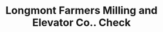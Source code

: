 ---
doi: 10.7916/D8KP9D3X
date_other: '1910'
date_other_textual: 1910-1919
form: printed ephemera
genre:
- Checks (bank checks)
name:
- Longmont Farmers Milling and Elevator Co.
object_in_context_url: https://biggert.cul.columbia.edu/items/view/ave_biggert_00046
subject_hierarchical_geographic:
- Denver, Colorado, United States
subject_name:
- Longmont Farmers Milling and Elevator Co.
title: Longmont Farmers Milling and Elevator Co.. Check
sort_title: Longmont Farmers Milling and Elevator Co.. Check
call_number: ave_biggert_00046
coordinates:
- 39.761944444444445,-104.88111111111111
pid: ave_biggert_00046
identifiers: ave_biggert_00046
thumbnail: https://derivativo-3.library.columbia.edu/iiif/2/ldpd:342910/full/!256,256/0/native.jpg
permalink: "/biggert/ave_biggert_00046/"
layout: iiif-image-page
---